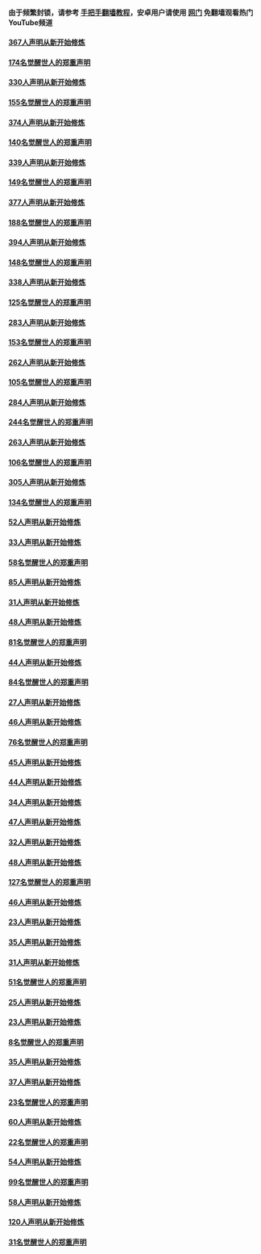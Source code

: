 #### 由于频繁封锁，请参考 [手把手翻墙教程](https://github.com/gfw-breaker/guides/wiki/)，安卓用户请使用 [网门](https://github.com/gfw-breaker/nogfw/blob/master/dl.md?t=06061500) 免翻墙观看热门YouTube频道 

#### [367人声明从新开始修炼](../pages/91/426421.md?t=06061500) 

#### [174名觉醒世人的郑重声明](../pages/91/426420.md?t=06061500) 

#### [330人声明从新开始修炼](../pages/91/426139.md?t=06061500) 

#### [155名觉醒世人的郑重声明](../pages/91/426138.md?t=06061500) 

#### [374人声明从新开始修炼](../pages/91/425811.md?t=06061500) 

#### [140名觉醒世人的郑重声明](../pages/91/425810.md?t=06061500) 

#### [339人声明从新开始修炼](../pages/91/425690.md?t=06061500) 

#### [149名觉醒世人的郑重声明](../pages/91/425689.md?t=06061500) 

#### [377人声明从新开始修炼](../pages/91/424867.md?t=06061500) 

#### [188名觉醒世人的郑重声明](../pages/91/424866.md?t=06061500) 

#### [394人声明从新开始修炼](../pages/91/423914.md?t=06061500) 

#### [148名觉醒世人的郑重声明](../pages/91/423913.md?t=06061500) 

#### [338人声明从新开始修炼](../pages/91/423540.md?t=06061500) 

#### [125名觉醒世人的郑重声明](../pages/91/423539.md?t=06061500) 

#### [283人声明从新开始修炼](../pages/91/423296.md?t=06061500) 

#### [153名觉醒世人的郑重声明](../pages/91/423295.md?t=06061500) 

#### [262人声明从新开始修炼](../pages/91/423004.md?t=06061500) 

#### [105名觉醒世人的郑重声明](../pages/91/423003.md?t=06061500) 

#### [284人声明从新开始修炼](../pages/91/422707.md?t=06061500) 

#### [244名觉醒世人的郑重声明](../pages/91/422706.md?t=06061500) 

#### [263人声明从新开始修炼](../pages/91/422553.md?t=06061500) 

#### [106名觉醒世人的郑重声明](../pages/91/422552.md?t=06061500) 

#### [305人声明从新开始修炼](../pages/91/422153.md?t=06061500) 

#### [134名觉醒世人的郑重声明](../pages/91/422152.md?t=06061500) 

#### [52人声明从新开始修炼](../pages/91/421846.md?t=06061500) 

#### [33人声明从新开始修炼](../pages/91/421804.md?t=06061500) 

#### [58名觉醒世人的郑重声明](../pages/91/421845.md?t=06061500) 

#### [85人声明从新开始修炼](../pages/91/421769.md?t=06061500) 

#### [31人声明从新开始修炼](../pages/91/421763.md?t=06061500) 

#### [48人声明从新开始修炼](../pages/91/421605.md?t=06061500) 

#### [81名觉醒世人的郑重声明](../pages/91/421656.md?t=06061500) 

#### [44人声明从新开始修炼](../pages/91/421544.md?t=06061500) 

#### [84名觉醒世人的郑重声明](../pages/91/421543.md?t=06061500) 

#### [27人声明从新开始修炼](../pages/91/421465.md?t=06061500) 

#### [46人声明从新开始修炼](../pages/91/421454.md?t=06061500) 

#### [76名觉醒世人的郑重声明](../pages/91/421453.md?t=06061500) 

#### [45人声明从新开始修炼](../pages/91/421452.md?t=06061500) 

#### [44人声明从新开始修炼](../pages/91/421422.md?t=06061500) 

#### [34人声明从新开始修炼](../pages/91/421322.md?t=06061500) 

#### [47人声明从新开始修炼](../pages/91/421264.md?t=06061500) 

#### [32人声明从新开始修炼](../pages/91/421225.md?t=06061500) 

#### [48人声明从新开始修炼](../pages/91/421202.md?t=06061500) 

#### [127名觉醒世人的郑重声明](../pages/91/421224.md?t=06061500) 

#### [46人声明从新开始修炼](../pages/91/421203.md?t=06061500) 

#### [23人声明从新开始修炼](../pages/91/421138.md?t=06061500) 

#### [35人声明从新开始修炼](../pages/91/421122.md?t=06061500) 

#### [31人声明从新开始修炼](../pages/91/421081.md?t=06061500) 

#### [51名觉醒世人的郑重声明](../pages/91/421080.md?t=06061500) 

#### [25人声明从新开始修炼](../pages/91/421020.md?t=06061500) 

#### [23人声明从新开始修炼](../pages/91/420884.md?t=06061500) 

#### [8名觉醒世人的郑重声明](../pages/91/420883.md?t=06061500) 

#### [35人声明从新开始修炼](../pages/91/420809.md?t=06061500) 

#### [37人声明从新开始修炼](../pages/91/420766.md?t=06061500) 

#### [23名觉醒世人的郑重声明](../pages/91/420765.md?t=06061500) 

#### [60人声明从新开始修炼](../pages/91/420727.md?t=06061500) 

#### [22名觉醒世人的郑重声明](../pages/91/420726.md?t=06061500) 

#### [54人声明从新开始修炼](../pages/91/420529.md?t=06061500) 

#### [99名觉醒世人的郑重声明](../pages/91/420528.md?t=06061500) 

#### [58人声明从新开始修炼](../pages/91/420198.md?t=06061500) 

#### [120人声明从新开始修炼](../pages/91/420141.md?t=06061500) 

#### [31名觉醒世人的郑重声明](../pages/91/420197.md?t=06061500) 

